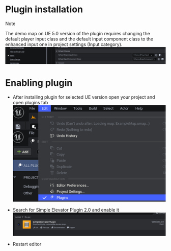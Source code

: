 # Plugin installation

> [!NOTE]
> The demo map on UE 5.0 version of the plugin requires changing the default player input class and the default input component class to the enhanced input one in project settings (Input category). <br> ![Input](/img/UnrealEditor_L8XdiQbWhD.png)

# Enabling plugin

- After installing plugin for selected UE version open your project and open plugins tab <br>![Plug](/img/f51dld6qI2.png)

- Search for Simple Elevator Plugin 2.0 and enable it <br>![En](/img/UnrealEditor_FJbtcn9cHZ.png)

- Restart editor